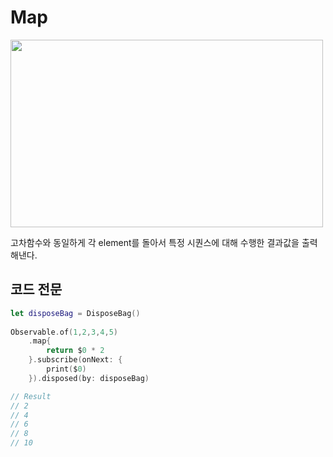 # Map

<img src="https://user-images.githubusercontent.com/92699723/197946780-68abeeb8-1a5e-487a-b2fa-f9e97e8969e2.png" width="500" height="300">

고차함수와 동일하게 각 element를 돌아서 특정 시퀀스에 대해 수행한 결과값을 출력해낸다.

## 코드 전문
```Swift
let disposeBag = DisposeBag()
        
Observable.of(1,2,3,4,5)
    .map{
        return $0 * 2
    }.subscribe(onNext: {
        print($0)
    }).disposed(by: disposeBag)

// Result
// 2
// 4
// 6
// 8
// 10
```